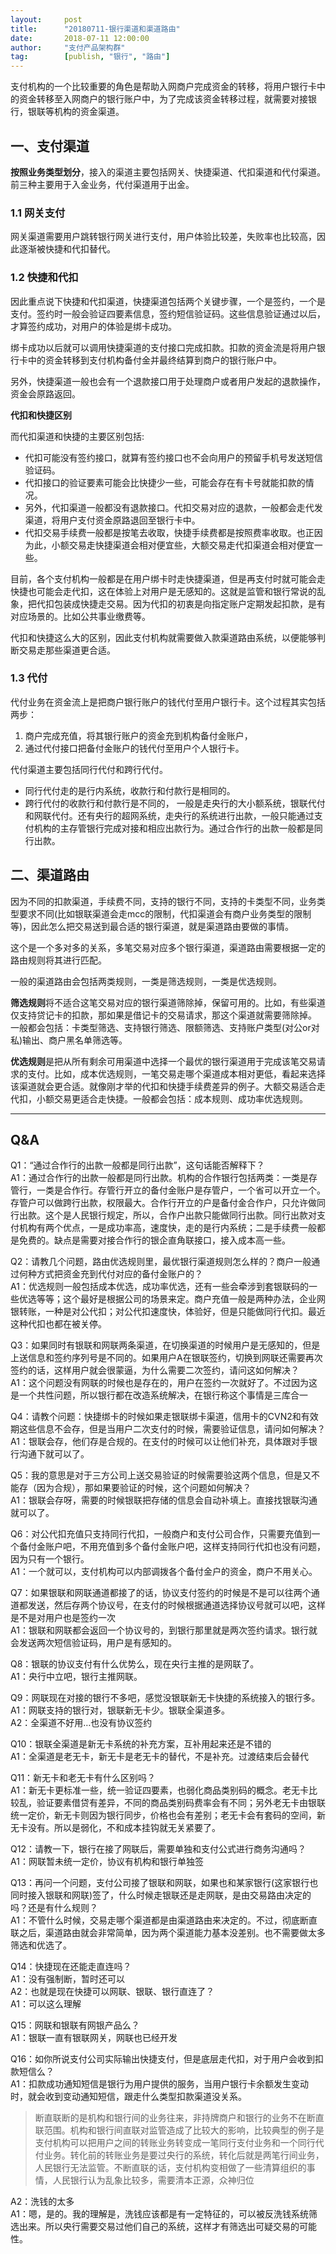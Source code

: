 ```yaml
---  
layout:     post   
title:      "20180711-银行渠道和渠道路由"  
date:       2018-07-11 12:00:00  
author:     "支付产品架构群"  
tag:		[publish, "银行", "路由"] 
--- 
```




支付机构的一个比较重要的角色是帮助入网商户完成资金的转移，将用户银行卡中的资金转移至入网商户的银行账户中，为了完成该资金转移过程，就需要对接银行，银联等机构的资金渠道。

## 一、支付渠道

**按照业务类型划分**，接入的渠道主要包括网关、快捷渠道、代扣渠道和代付渠道。前三种主要用于入金业务，代付渠道用于出金。

### 1.1 网关支付 
网关渠道需要用户跳转银行网关进行支付，用户体验比较差，失败率也比较高，因此逐渐被快捷和代扣替代。

### 1.2 快捷和代扣

因此重点说下快捷和代扣渠道，快捷渠道包括两个关键步骤，一个是签约，一个是支付。签约时一般会验证四要素信息，签约短信验证码。这些信息验证通过以后，才算签约成功，对用户的体验是绑卡成功。

绑卡成功以后就可以调用快捷渠道的支付接口完成扣款。扣款的资金流是将用户银行卡中的资金转移到支付机构备付金并最终结算到商户的银行账户中。

另外，快捷渠道一般也会有一个退款接口用于处理商户或者用户发起的退款操作，资金会原路返回。

**代扣和快捷区别**

而代扣渠道和快捷的主要区别包括: 
- 代扣可能没有签约接口，就算有签约接口也不会向用户的预留手机号发送短信验证码。
- 代扣接口的验证要素可能会比快捷少一些，可能会存在有卡号就能扣款的情况。
- 另外，代扣渠道一般都没有退款接口。代扣交易对应的退款，一般都会走代发渠道，将用户支付资金原路退回至银行卡中。
- 代扣交易手续费一般都是按笔去收取，快捷手续费都是按照费率收取。也正因为此，小额交易走快捷渠道会相对便宜些，大额交易走代扣渠道会相对便宜一些。

目前，各个支付机构一般都是在用户绑卡时走快捷渠道，但是再支付时就可能会走快捷也可能会走代扣，这在体验上对用户是无感知的。这就是监管和银行常说的乱象，把代扣包装成快捷走交易。因为代扣的初衷是向指定账户定期发起扣款，是有对应场景的。比如公共事业缴费等。

代扣和快捷这么大的区别，因此支付机构就需要做入款渠道路由系统，以便能够判断交易走那些渠道更合适。

### 1.3 代付  

代付业务在资金流上是把商户银行账户的钱代付至用户银行卡。这个过程其实包括两步：
1. 商户完成充值，将其银行账户的资金充到机构备付金账户，  
2. 通过代付接口把备付金账户的钱代付至用户个人银行卡。

代付渠道主要包括同行代付和跨行代付。 
- 同行代付走的是行内系统，收款行和付款行是相同的。 
- 跨行代付的收款行和付款行是不同的， 一般是走央行的大小额系统，银联代付和网联代付。还有央行的超网系统，走央行的系统进行出款，一般只能通过支付机构的主存管银行完成对接和相应出款行为。通过合作行的出款一般都是同行出款。

## 二、渠道路由

因为不同的扣款渠道，手续费不同，支持的银行不同，支持的卡类型不同，业务类型要求不同(比如银联渠道会走mcc的限制，代扣渠道会有商户业务类型的限制等)，因此怎么把交易送到最合适的银行渠道，就是渠道路由要做的事情。

这个是一个多对多的关系，多笔交易对应多个银行渠道，渠道路由需要根据一定的路由规则将其进行匹配。

一般的渠道路由会包括两类规则，一类是筛选规则，一类是优选规则。

**筛选规则**将不适合这笔交易对应的银行渠道筛除掉，保留可用的。比如，有些渠道仅支持贷记卡的扣款，那如果是借记卡的交易请求，那这个渠道就需要筛除掉。
一般都会包括：卡类型筛选、支持银行筛选、限额筛选、支持账户类型(对公or对私)输出、商户黑名单筛选等。

**优选规则**是把从所有剩余可用渠道中选择一个最优的银行渠道用于完成该笔交易请求的支付。比如，成本优选规则，一笔交易走哪个渠道成本相对更低，看起来选择该渠道就会更合适。就像刚才举的代扣和快捷手续费差异的例子。大额交易适合走代扣，小额交易更适合走快捷。一般都会包括：成本规则、成功率优选规则。

---

##  Q&A
Q1：“通过合作行的出款一般都是同行出款”，这句话能否解释下？  
A1：通过合作行的出款一般都是同行出款。机构的合作银行包括两类：一类是存管行，一类是合作行。存管行开立的备付金账户是存管户，一个省可以开立一个。存管户可以做跨行出款，权限最大。合作行开立的户是备付金合作户，只允许做同行出款。这个是人民银行规定，所以，合作户出款只能做同行出款。同行出款对支付机构有两个优点，一是成功率高，速度快，走的是行内系统；二是手续费一般都是免费的。缺点是需要对接合作行的银企直角联接口，接入成本高一些。

Q2：请教几个问题，路由优选规则里，最优银行渠道规则怎么样的？商户一般通过何种方式把资金充到代付对应的备付金账户的？  
A1：优选规则一般包括成本优选，成功率优选，还有一些会牵涉到套银联码的一些优选等等；这个最好是根据公司的场景来定。商户充值一般是两种办法，企业网银转账，一种是对公代扣；对公代扣速度快，体验好，但是只能做同行代扣。最近这种代扣也都在被关停。

Q3：如果同时有银联和网联两条渠道，在切换渠道的时候用户是无感知的，但是上送信息和签约序列号是不同的。如果用户A在银联签约，切换到网联还需要再次签约的话，这样用户就会很蒙逼，为什么需要二次签约，请问这如何解决？  
A1：这个问题没有网联的时候也是存在的，用户在签约一次就好了。不过因为这是一个共性问题，所以银行都在改造系统解决，在银行称这个事情是三库合一

Q4：请教个问题：快捷绑卡的时候如果走银联绑卡渠道，信用卡的CVN2和有效期这些信息不会存，但是当用户二次支付的时候，需要验证信息，请问如何解决？  
A1：银联会存，他们存是合规的。在支付的时候可以让他们补充，具体跟对手银行沟通下就可以了。

Q5：我的意思是对于三方公司上送交易验证的时候需要验这两个信息，但是又不能存（因为合规），那如果要验证的时候，这个问题如何解决？  
A1：银联会存呀，需要的时候银联把存储的信息会自动补填上。直接找银联沟通就可以了。

Q6：对公代扣充值只支持同行代扣，一般商户和支付公司合作，只需要充值到一个备付金账户吧，不用充值到多个备付金账户吧，这样支持同行代扣也没有问题，因为只有一个银行。  
A1：一个就可以，支付机构可以内部调拨各个备付金户的资金，商户不用关心。

Q7：如果银联和网联通道都接了的话，协议支付签约的时候是不是可以往两个通道都发送，然后存两个协议号，在支付的时候根据通道选择协议号就可以吧，这样是不是对用户也是签约一次  
A1：银联和网联都会返回一个协议号的，到银行那里就是两次签约请求。银行就会发送两次短信验证码，用户是有感知的。

Q8：银联的协议支付有什么优势么，现在央行主推的是网联了。  
A1：央行中立吧，银行主推网联。

Q9：网联现在对接的银行不多吧，感觉没银联新无卡快捷的系统接入的银行多。  
A1：网联支持的银行对，银联新无卡少。银联全渠道多。  
A2：全渠道不好用…也没有协议签约  

Q10：银联全渠道是新无卡系统的补充方案，互补用起来还是不错的  
A1：全渠道是老无卡，新无卡是老无卡的替代，不是补充。过渡结束后会替代

Q11：新无卡和老无卡有什么区别吗？  
A1：新无卡更标准一些，统一验证四要素，也弱化商品类别码的概念。老无卡比较乱，验证要素借贷有差异，不同的商品类别码费率会有不同；另外老无卡由银联统一定价，新无卡则因为银行同步，价格也会有差别；老无卡会有套码的空间，新无卡没有。所以是弱化，不和成本挂钩就无关紧要了。

Q12：请教一下，银行在接了网联后，需要单独和支付公式进行商务沟通吗？  
A1：网联暂未统一定价，协议有机构和银行单独签

Q13：再问一个问题，支付公司接了银联和网联，如果也和某家银行(这家银行也同时接入银联和网联)签了，什么时候走银联还是走网联，是由交易路由决定的吗？还是有什么规则？  
A1：不管什么时候，交易走哪个渠道都是由渠道路由来决定的。不过，彻底断直联之后，渠道路由就会非常简单，因为两个渠道能力基本没差别。也不需要做太多筛选和优选了。

Q14：快捷现在还能走直连吗？  
A1：没有强制断，暂时还可以  
A2：也就是现在快捷可以网联、银联、银行直连了？  
A1：可以这么理解  

Q15：网联和银联有网银产品么？  
A1：银联一直有银联网关，网联也已经开发  

Q16：如你所说支付公司实际输出快捷支付，但是底层走代扣，对于用户会收到扣款短信么？  
A1：扣款成功通知短信是银行为用户提供的服务，当用户银行卡余额发生变动时，就会收到变动通知短信，跟走什么类型扣款渠道没关系。  
>断直联断的是机构和银行间的业务往来，非持牌商户和银行的业务不在断直联范围。机构和银行间直联对监管造成了比较大的影响，比较典型的例子是支付机构可以把用户之间的转账业务转变成一笔同行支付业务和一个同行代付业务。转化前的转账业务是要过央行的系统，转化后就是两笔行间业务，人民银行无法监管。不断直联的话，支付机构变相做了一些清算组织的事情，人民银行认为乱象比较多，需要清本正源，众神归位

A2：洗钱的太多  
A1：嗯，是的。我的理解是，洗钱应该都是有一定特征的，可以被反洗钱系统筛选出来。所以央行需要交易过他们自己的系统，这样才有筛选出可疑交易的可能性。  


